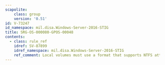 ```yaml
---
scapolite:
    class: group
    version: '0.51'
id: V-73247
id_namespace: mil.disa.Windows-Server-2016-STIG
title: SRG-OS-000080-GPOS-00048
contents:
  - class: rule_ref
    idref: SV-87899
    idref_namespace: mil.disa.Windows-Server-2016-STIG
    ref_comment: Local volumes must use a format that supports NTFS attribut ...
---
```


